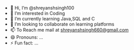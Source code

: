 - 👋 Hi, I’m @shreyanshsingh100
- 👀 I’m interested in Coding 
- 🌱 I’m currently learning Java,SQL and C
- 💞️ I’m looking to collaborate on learning platforms
- 📫 To Reach me mail at shreyanshsingh660@gmail.com
- 😄 Pronouns: ...
- ⚡ Fun fact: ...

<!---
shreyanshsingh100/shreyanshsingh100 is a ✨ special ✨ repository because its `README.md` (this file) appears on your GitHub profile.
You can click the Preview link to take a look at your changes.
--->
